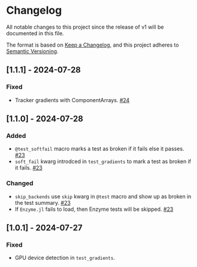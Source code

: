 # Changelog

All notable changes to this project since the release of v1 will be documented in this file.

The format is based on [Keep a Changelog](https://keepachangelog.com/en/1.1.0/),
and this project adheres to [Semantic Versioning](https://semver.org/spec/v2.0.0.html).

## [1.1.1] - 2024-07-28

### Fixed

  - Tracker gradients with ComponentArrays.
    [#24](https://github.com/LuxDL/LuxTestUtils.jl/pull/24)

## [1.1.0] - 2024-07-28

### Added

  - `@test_softfail` macro marks a test as broken if it fails else it passes.
    [#23](https://github.com/LuxDL/LuxTestUtils.jl/pull/23)
  - `soft_fail` kwarg introdced in `test_gradients` to mark a test as broken if it
    fails. [#23](https://github.com/LuxDL/LuxTestUtils.jl/pull/23)

### Changed

  - `skip_backends` use `skip` kwarg in `@test` macro and show up as broken in the test
    summary. [#23](https://github.com/LuxDL/LuxTestUtils.jl/pull/23)
  - If `Enzyme.jl` fails to load, then Enzyme tests will be skipped.
    [#23](https://github.com/LuxDL/LuxTestUtils.jl/pull/23)

## [1.0.1] - 2024-07-27

### Fixed

  - GPU device detection in `test_gradients`.
